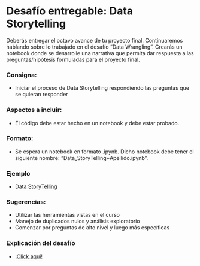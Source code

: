 # Desafío entregable: Data Storytelling
Deberás entregar el octavo avance de tu proyecto final. Continuaremos hablando sobre lo trabajado en el desafío “Data Wrangling”. Crearás un notebook donde se desarrolle una narrativa que permita dar respuesta a las preguntas/hipótesis formuladas para el proyecto final. 

### Consigna:
- Iniciar el proceso de Data Storytelling respondiendo las preguntas que se quieran responder


### Aspectos a incluir:
- El código debe estar hecho en un notebook y debe estar probado.

### Formato:
- Se espera un notebook en formato .ipynb. Dicho notebook debe tener el siguiente nombre: “Data_StoryTelling+Apellido.ipynb”.

### Ejemplo
- [Data StoryTelling](https://www.kaggle.com/code/erikbruin/storytelling-covid-19)

### Sugerencias:
- Utilizar las herramientas vistas en el curso
- Manejo de duplicados nulos y análisis exploratorio
- Comenzar por preguntas de alto nivel y luego más específicas



### Explicación del desafío
- [¡Click aquí!](https://drive.google.com/file/d/1amcRTJIsvF1YH5oBctCN6zcjL4ork0bM/view?usp=sharing)
